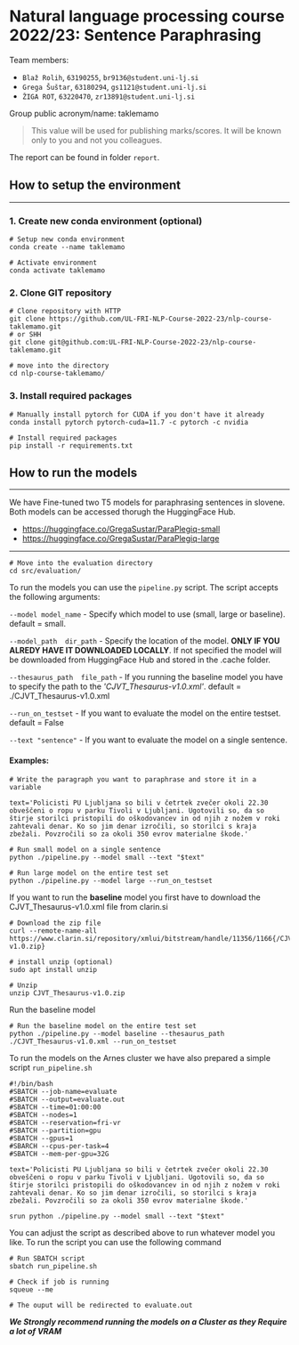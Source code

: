 # Natural language processing course 2022/23: Sentence Paraphrasing 

Team members:
 * `Blaž Rolih`, `63190255`, `br9136@student.uni-lj.si`
 * `Grega Šuštar`, `63180294`, `gs1121@student.uni-lj.si`
 * `ŽIGA ROT`, `63220470`, `zr13891@student.uni-lj.si`
 
Group public acronym/name: taklemamo
 > This value will be used for publishing marks/scores. It will be known only to you and not you colleagues.

The report can be found in folder `report`.

## How to setup the environment
---

### 1. Create new conda environment (optional)
```
# Setup new conda environment
conda create --name taklemamo

# Activate environment
conda activate taklemamo
```

### 2. Clone GIT repository
```
# Clone repository with HTTP
git clone https://github.com/UL-FRI-NLP-Course-2022-23/nlp-course-taklemamo.git
# or SHH
git clone git@github.com:UL-FRI-NLP-Course-2022-23/nlp-course-taklemamo.git

# move into the directory
cd nlp-course-taklemamo/
```

### 3. Install required packages
```
# Manually install pytorch for CUDA if you don't have it already
conda install pytorch pytorch-cuda=11.7 -c pytorch -c nvidia

# Install required packages
pip install -r requirements.txt
```

## How to run the models
---
We have Fine-tuned two T5 models for paraphrasing sentences in slovene. Both models can be accessed thorugh the HuggingFace Hub.
- https://huggingface.co/GregaSustar/ParaPlegiq-small
- https://huggingface.co/GregaSustar/ParaPlegiq-large

---
```
# Move into the evaluation directory
cd src/evaluation/
```

To run the models you can use the ```pipeline.py``` script. The script accepts the following arguments:

```--model model_name``` - Specify which model to use (small, large or baseline). default = small.

```--model_path  dir_path``` - Specify the location of the model. **ONLY IF YOU ALREDY HAVE IT DOWNLOADED LOCALLY**. If not specified the model will be downloaded from HuggingFace Hub and stored in the .cache folder.

```--thesaurus_path  file_path``` - If you running the baseline model you have to specify the path to the *'CJVT_Thesaurus-v1.0.xml'*. default = ./CJVT_Thesaurus-v1.0.xml

```--run_on_testset``` - If you want to evaluate the model on the entire testset. default = False

```--text "sentence"``` - If you want to evaluate the model on a single sentence.

#### Examples:
```
# Write the paragraph you want to paraphrase and store it in a variable

text='Policisti PU Ljubljana so bili v četrtek zvečer okoli 22.30 obveščeni o ropu v parku Tivoli v Ljubljani. Ugotovili so, da so štirje storilci pristopili do oškodovancev in od njih z nožem v roki zahtevali denar. Ko so jim denar izročili, so storilci s kraja zbežali. Povzročili so za okoli 350 evrov materialne škode.'

# Run small model on a single sentence
python ./pipeline.py --model small --text "$text"

# Run large model on the entire test set
python ./pipeline.py --model large --run_on_testset
```

If you want to run the **baseline** model you first have to download the CJVT_Thesaurus-v1.0.xml file from clarin.si
```
# Download the zip file
curl --remote-name-all https://www.clarin.si/repository/xmlui/bitstream/handle/11356/1166{/CJVT_Thesaurus-v1.0.zip}

# install unzip (optional)
sudo apt install unzip

# Unzip
unzip CJVT_Thesaurus-v1.0.zip
```

Run the baseline model
```
# Run the baseline model on the entire test set
python ./pipeline.py --model baseline --thesaurus_path ./CJVT_Thesaurus-v1.0.xml --run_on_testset
```

To run the models on the Arnes cluster we have also prepared a simple script ```run_pipeline.sh```

```
#!/bin/bash
#SBATCH --job-name=evaluate
#SBATCH --output=evaluate.out
#SBATCH --time=01:00:00
#SBATCH --nodes=1
#SBATCH --reservation=fri-vr
#SBATCH --partition=gpu
#SBATCH --gpus=1
#SBARCH --cpus-per-task=4
#SBATCH --mem-per-gpu=32G

text='Policisti PU Ljubljana so bili v četrtek zvečer okoli 22.30 obveščeni o ropu v parku Tivoli v Ljubljani. Ugotovili so, da so štirje storilci pristopili do oškodovancev in od njih z nožem v roki zahtevali denar. Ko so jim denar izročili, so storilci s kraja zbežali. Povzročili so za okoli 350 evrov materialne škode.'

srun python ./pipeline.py --model small --text "$text"
```

You can adjust the script as described above to run whatever model you like. To run the script you can use the following command
```
# Run SBATCH script
sbatch run_pipeline.sh

# Check if job is running 
squeue --me

# The ouput will be redirected to evaluate.out
```

***We Strongly recommend running the models on a Cluster as they Require a lot of VRAM***


